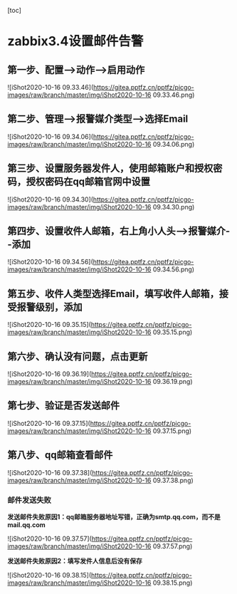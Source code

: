 [toc]



# zabbix3.4设置邮件告警

## 第一步、配置-->动作-->启用动作

![iShot2020-10-16 09.33.46](https://gitea.pptfz.cn/pptfz/picgo-images/raw/branch/master/img/iShot2020-10-16 09.33.46.png)



## 第二步、管理-->报警媒介类型-->选择Email

![iShot2020-10-16 09.34.06](https://gitea.pptfz.cn/pptfz/picgo-images/raw/branch/master/img/iShot2020-10-16 09.34.06.png)



## 第三步、设置服务器发件人，使用邮箱账户和授权密码，授权密码在qq邮箱官网中设置

![iShot2020-10-16 09.34.30](https://gitea.pptfz.cn/pptfz/picgo-images/raw/branch/master/img/iShot2020-10-16 09.34.30.png)



## 第四步、设置收件人邮箱，右上角小人头-->报警媒介--添加

![iShot2020-10-16 09.34.56](https://gitea.pptfz.cn/pptfz/picgo-images/raw/branch/master/img/iShot2020-10-16 09.34.56.png)



## 第五步、收件人类型选择Email，填写收件人邮箱，接受报警级别，添加

![iShot2020-10-16 09.35.15](https://gitea.pptfz.cn/pptfz/picgo-images/raw/branch/master/img/iShot2020-10-16 09.35.15.png)



## 第六步、确认没有问题，点击更新

![iShot2020-10-16 09.36.19](https://gitea.pptfz.cn/pptfz/picgo-images/raw/branch/master/img/iShot2020-10-16 09.36.19.png)



## 第七步、验证是否发送邮件

![iShot2020-10-16 09.37.15](https://gitea.pptfz.cn/pptfz/picgo-images/raw/branch/master/img/iShot2020-10-16 09.37.15.png)



## 第八步、qq邮箱查看邮件

![iShot2020-10-16 09.37.38](https://gitea.pptfz.cn/pptfz/picgo-images/raw/branch/master/img/iShot2020-10-16 09.37.38.png)





### 邮件发送失败

**发送邮件失败原因1：qq邮箱服务器地址写错，正确为smtp.qq.com，而不是mail.qq.com**

![iShot2020-10-16 09.37.57](https://gitea.pptfz.cn/pptfz/picgo-images/raw/branch/master/img/iShot2020-10-16 09.37.57.png)



**发送邮件失败原因2：填写发件人信息后没有保存**

![iShot2020-10-16 09.38.15](https://gitea.pptfz.cn/pptfz/picgo-images/raw/branch/master/img/iShot2020-10-16 09.38.15.png)

